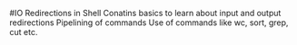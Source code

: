 #IO Redirections in Shell
Conatins basics to learn about input and output redirections
Pipelining of commands
Use of commands like wc, sort, grep, cut etc.
